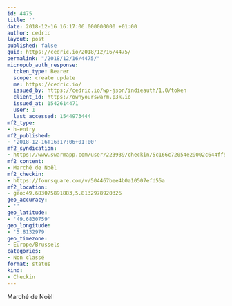 ```yaml
---
id: 4475
title: ''
date: 2018-12-16 16:17:06.000000000 +01:00
author: cedric
layout: post
published: false
guid: https://cedric.io/2018/12/16/4475/
permalink: "/2018/12/16/4475/"
micropub_auth_response:
  token_type: Bearer
  scope: create update
  me: https://cedric.io/
  issued_by: https://cedric.io/wp-json/indieauth/1.0/token
  client_id: https://ownyourswarm.p3k.io
  issued_at: 1542614471
  user: 1
  last_accessed: 1544973444
mf2_type:
- h-entry
mf2_published:
- '2018-12-16T16:17:06+01:00'
mf2_syndication:
- https://www.swarmapp.com/user/223939/checkin/5c166c72054e29002c644ff5
mf2_content:
- Marché de Noël
mf2_checkin:
- https://foursquare.com/v/504467bee4b0a10507efd55a
mf2_location:
- geo:49.683075891883,5.8132978920326
geo_accuracy:
- ''
geo_latitude:
- '49.6830759'
geo_longitude:
- '5.8132979'
geo_timezone:
- Europe/Brussels
categories:
- Non classé
format: status
kind:
- Checkin
---
```

Marché de Noël
